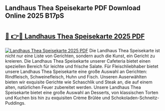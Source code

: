 ## Landhaus Thea Speisekarte PDF Download Online 2025 B17pS

# <h2><a href="http://gc7vvot.nevu.top/?p=Landhaus+Thea+Speisekarte">🔗 👉🔴 Landhaus Thea Speisekarte 2025 PDF</a></h2>

[![Landhaus Thea Speisekarte 2025 PDF](https://i.imgur.com/dBaPXMq.png)](http://gc7vvot.nevu.top/?p=Landhaus+Thea+Speisekarte)
Die Landhaus Thea Speisekarte ist nicht nur eine Liste von Gerichten, sondern auch die Kunst, ein Gericht zu kreieren. Die Landhaus Thea Speisekarte unserer Cafeteria bietet einen speziellen Bereich für leichte und frische Salate. Für Fleischliebhaber bietet unsere Landhaus Thea Speisekarte eine große Auswahl an Gerichten: Rindfleisch, Schweinefleisch, Huhn und Fisch. Unseren Auserwählten bieten wir exquisite Gerichte wie Schaschlik und Steak an, die auf einem alten, natürlichen Feuer zubereitet werden. Unsere Landhaus Thea Speisekarte bietet eine große Auswahl an Desserts, von klassischen Torten und Kuchen bis hin zu exquisiten Crème Brûlée und Schokoladen-Schneitz-Puddings.
